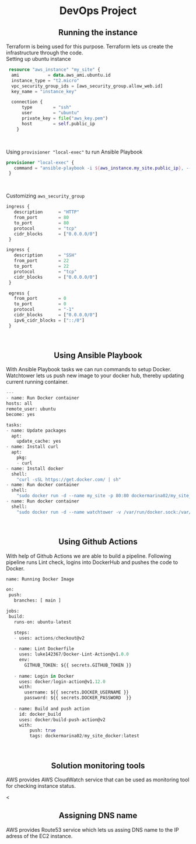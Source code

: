 <h1 align="center">DevOps Project</h1>

<h2 align="center">Running the instance</h2>
Terraform is being used for this purpose. Terraform lets us create the infrastructure through the code.
<br>
Setting up ubuntu instance

```tf
 resource "aws_instance" "my_site" {
  ami           = data.aws_ami.ubuntu.id
  instance_type = "t2.micro"
  vpc_security_group_ids = [aws_security_group.allow_web.id]
  key_name = "instance_key"

  connection {
      type        = "ssh"
      user        = "ubuntu"
      private_key = file("aws_key.pem")
      host        = self.public_ip
    }
 ``` 
 <br>
 
 Using `provisioner "local-exec"` tu run Ansible Playbook
 
 ```tf
 provisioner "local-exec" {
    command = "ansible-playbook -i ${aws_instance.my_site.public_ip}, --private-key ${"aws_key.pem"} pb.yml"
  }
 ```
 <br>
 
 Customizing `aws_security_group` 
 
 ```tf
 ingress {
    description      = "HTTP"
    from_port        = 80
    to_port          = 80
    protocol         = "tcp"
    cidr_blocks      = ["0.0.0.0/0"]
  }

ingress {
    description      = "SSH"
    from_port        = 22
    to_port          = 22   
    protocol         = "tcp"
    cidr_blocks      = ["0.0.0.0/0"]
  }

  egress {
    from_port        = 0
    to_port          = 0
    protocol         = "-1"
    cidr_blocks      = ["0.0.0.0/0"]
    ipv6_cidr_blocks = ["::/0"]
  }
 ```
 <br>
 
 <h2 align="center">Using Ansible Playbook</h2>
 With Ansible Playbook tasks we can run commands to setup Docker. Watchtower lets us push new image to your docker hub, thereby updating current running container.
 
  ```tf
 ---
- name: Run Docker container
  hosts: all
  remote_user: ubuntu
  become: yes

  tasks:
  - name: Update packages
    apt:
      update_cache: yes
  - name: Install curl
    apt:
      pkg:
      - curl
  - name: Install docker
    shell:
      "curl -sSL https://get.docker.com/ | sh"
  - name: Run docker container
    shell:
      "sudo docker run -d --name my_site -p 80:80 dockermarina02/my_site_docker"
  - name: Run docker container
    shell:
      "sudo docker run -d --name watchtower -v /var/run/docker.sock:/var/run/docker.sock containrrr/watchtower --cleanup -i 10"
 ```
 <br>
 
  <h2 align="center">Using Github Actions</h2>
 With help of Github Actions we are able to build a pipeline. Following pipeline runs Lint check, logins into DockerHub and pushes the code to Docker.
 
 ```tf
 name: Running Docker Image

on:
  push:
    branches: [ main ]

jobs:
  build:
    runs-on: ubuntu-latest

    steps:
    - uses: actions/checkout@v2
    
    - name: Lint Dockerfile
      uses: luke142367/Docker-Lint-Action@v1.0.0
      env:
        GITHUB_TOKEN: ${{ secrets.GITHUB_TOKEN }}
    
    - name: Login in Docker
      uses: docker/login-action@v1.12.0
      with:
        username: ${{ secrets.DOCKER_USERNAME }}
        password: ${{ secrets.DOCKER_PASSWORD  }}
        
    - name: Build and push action
      id: docker_build
      uses: docker/build-push-action@v2
      with:
          push: true
          tags: dockermarina02/my_site_docker:latest
 ```
 <br>
 
 <h2 align="center">Solution monitoring tools</h2>
 AWS provides AWS CloudWatch service that can be used as monitoring tool for checking instance status.
 <br>
 
 < <h2 align="center">Assigning DNS name</h2>
 AWS provides Route53 service which lets us assing DNS name to the IP adress of the EC2 instance.
